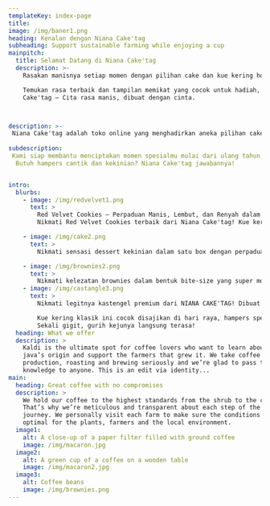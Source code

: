 ```yaml
---
templateKey: index-page
title: 
image: /img/baner1.png
heading: Kenalan dengan Niana Cake'tag
subheading: Support sustainable farming while enjoying a cup
mainpitch:
  title: Selamat Datang di Niana Cake'tag
  description: >-
    Rasakan manisnya setiap momen dengan pilihan cake dan kue kering homemade dari Niana Cake'tag! Kami menghadirkan berbagai varian kue lezat berkualitas premium, mulai dari cake lembut, cookies renyah, hingga dessert box kekinian yang cocok untuk semua suasana.

    Temukan rasa terbaik dan tampilan memikat yang cocok untuk hadiah, hampers, atau camilan harianmu.
    Cake'tag – Cita rasa manis, dibuat dengan cinta.



description: >-
 Niana Cake'tag adalah toko online yang menghadirkan aneka pilihan cake dan kue kering rumahan berkualitas tinggi. Kami berkomitmen menyajikan produk dengan bahan premium, tanpa pengawet, dan dibuat secara fresh setiap hari. Mulai dari red velvet cookies, brownies fudgy, hingga kastengel renyah penuh keju, semuanya dibuat dengan sentuhan cinta dan standar kualitas terbaik.
  
subdescription: 
 Kami siap membantu menciptakan momen spesialmu mulai dari ulang tahun, lebaran, hari kasih sayang, hingga sekadar menikmati waktu santai bersama keluarga.
  Butuh hampers cantik dan kekinian? Niana Cake'tag jawabannya!


intro:
  blurbs:
    - image: /img/redvelvet1.png
      text: >
        Red Velvet Cookies – Perpaduan Manis, Lembut, dan Renyah dalam Satu Gigitan!
        Nikmati Red Velvet Cookies terbaik dari Niana Cake'tag! Kue kering ini dibuat dengan bahan berkualitas premium, menghadirkan tekstur lembut di dalam dan renyah di luar, serta cita rasa red velvet yang khas dengan sentuhan cokelat yang lembut dan manis. Cocok untuk camilan harian, suguhan tamu, atau hadiah spesial.

    - image: /img/cake2.png
      text: >
        Nikmati sensasi dessert kekinian dalam satu box dengan perpaduan layer cake, mousse, dan topping premium yang lembut serta lumer di mulut! Dibuat dari bahan berkualitas tanpa pengawet, Dessert Box kami siap memanjakan lidahmu dengan rasa manis yang pas dan tekstur yang creamy.Temukan kenikmatan tiada duanya dalam Dessert Box spesial dari Niana Cake'tag! 

    - image: /img/brownies2.png
      text: >
        Nikmati kelezatan brownies dalam bentuk bite-size yang super moist, fudgy, dan lumer di mulut! Dibuat dari cokelat premium dengan kombinasi rasa yang menggoda, Brownies Bite kami siap memanjakan lidahmu di setiap gigitan.
    - image: /img/castangle3.png
      text: >
        Nikmati legitnya kastengel premium dari NIANA CAKE'TAG! Dibuat dari campuran keju edam dan cheddar pilihan, menghasilkan rasa yang gurih, tekstur yang renyah, dan aroma keju yang menggoda.

        Kue kering klasik ini cocok disajikan di hari raya, hampers spesial, atau camilan mewah sehari-hari.
        Sekali gigit, gurih kejunya langsung terasa!
  heading: What we offer
  description: >
    Kaldi is the ultimate spot for coffee lovers who want to learn about their
    java’s origin and support the farmers that grew it. We take coffee
    production, roasting and brewing seriously and we’re glad to pass that
    knowledge to anyone. This is an edit via identity...
main:
  heading: Great coffee with no compromises
  description: >
    We hold our coffee to the highest standards from the shrub to the cup.
    That’s why we’re meticulous and transparent about each step of the coffee’s
    journey. We personally visit each farm to make sure the conditions are
    optimal for the plants, farmers and the local environment.
  image1:
    alt: A close-up of a paper filter filled with ground coffee
    image: /img/macaron.jpg
  image2:
    alt: A green cup of a coffee on a wooden table
    image: /img/macaron2.jpg
  image3:
    alt: Coffee beans
    image: /img/brownies.png
---
```

